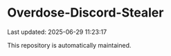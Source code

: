 # Overdose-Discord-Stealer

Last updated: 2025-06-29 11:23:17

This repository is automatically maintained.
